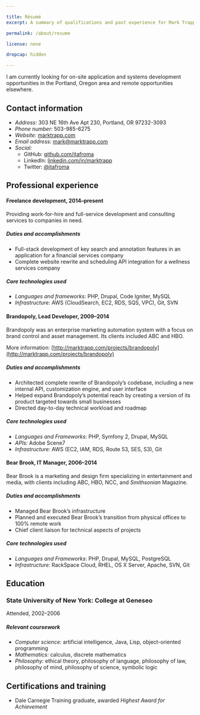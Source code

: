 ```yaml
---

title: Résumé
excerpt: A summary of qualifications and past experience for Mark Trapp.

permalink: /about/resume

license: none

dropcap: hidden

---
```


I am currently looking for on-site application and systems development opportunities in the Portland, Oregon area and remote opportunities elsewhere.

## Contact information

* *Address:* 303 NE 16th Ave Apt 230, Portland, OR 97232-3093
* *Phone number:* 503-985-6275
* *Website:* [marktrapp.com](http://marktrapp.com)
* *Email address:* <mark@marktrapp.com>
* *Social:*
    * GitHub: [github.com/itafroma](https://github.com/itafroma)
    * LinkedIn: [linkedin.com/in/marktrapp](https://www.linkedin.com/in/marktrapp)
    * Twitter: [@itafroma](https://twitter.com/itafroma)

## Professional experience

#### Freelance development, 2014–present

Providing work-for-hire and full-service development and consulting services to companies in need.

##### Duties and accomplishments

* Full-stack development of key search and annotation features in an application for a financial services company
* Complete website rewrite and scheduling API integration for a wellness services company

##### Core technologies used

* *Languages and frameworks:* PHP, Drupal, Code Igniter, MySQL
* *Infrastructure:* AWS (CloudSearch, EC2, RDS, SQS, VPC), Git, SVN

#### Brandopoly, Lead Developer, 2009–2014

Brandopoly was an enterprise marketing automation system with a focus on brand control and asset management. Its clients included ABC and HBO. 

More information: [http://marktrapp.com/projects/brandopoly](http://marktrapp.com/projects/brandopoly)

##### Duties and accomplishments

* Architected complete rewrite of Brandopoly’s codebase, including a new internal API, customization engine, and user interface
* Helped expand Brandopoly’s potential reach by creating a version of its product targeted towards small businesses
* Directed day-to-day technical workload and roadmap

##### Core technologies used

* *Languages and Frameworks:* PHP, Symfony 2, Drupal, MySQL
* *APIs:* Adobe Scene7
* *Infrastructure:* AWS (EC2, IAM, RDS, Route 53, SES, S3), Git

#### Bear Brook, IT Manager, 2006–2014

Bear Brook is a marketing and design firm specializing in entertainment and media, with clients including ABC, HBO, NCC, and *Smithsonian* Magazine.

##### Duties and accomplishments

* Managed Bear Brook’s infrastructure
* Planned and executed Bear Brook’s transition from physical offices to 100% remote work
* Chief client liaison for technical aspects of projects

##### Core technologies used

* *Languages and Frameworks:* PHP, Drupal, MySQL, PostgreSQL
* *Infrastructure:* RackSpace Cloud, RHEL, OS X Server, Apache, SVN, Git

## Education

### State University of New York: College at Geneseo

Attended, 2002–2006

##### Relevant coursework

* *Computer science:* artificial intelligence, Java, Lisp, object-oriented programming
* *Mathematics:* calculus, discrete mathematics
* *Philosophy:* ethical theory, philosophy of language, philosophy of law, philosophy of mind, philosophy of science, symbolic logic

## Certifications and training

* Dale Carnegie Training graduate, awarded *Highest Award for Achievement*

[1]: http://marktrapp.com/projects/brandopoly "My write-up on Brandopoly"
